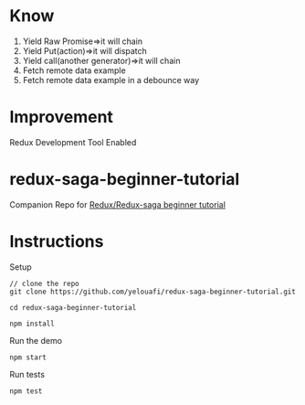 # Know 
1. Yield Raw Promise=>it will chain
2. Yield Put(action)=>it will dispatch
3. Yield call(another generator)=>it will chain
4. Fetch remote data example
5. Fetch remote data example in a debounce way

# Improvement
Redux Development Tool Enabled

# redux-saga-beginner-tutorial
Companion Repo for [Redux/Redux-saga beginner tutorial](https://github.com/redux-saga/redux-saga/blob/master/docs/introduction/BeginnerTutorial.md)

# Instructions

Setup

```
// clone the repo
git clone https://github.com/yelouafi/redux-saga-beginner-tutorial.git

cd redux-saga-beginner-tutorial

npm install
```

Run the demo

```
npm start
```

Run tests

```
npm test
```
